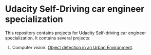 # Udacity Self-Driving car engineer specialization

This repository contains projects for Udacity Self-driving car engineer specialization.
It contains several projects:
1. Computer vision: [Object detection in an Urban Environment](Project_1).

